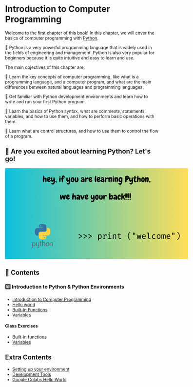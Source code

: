# Introduction to Computer Programming
Welcome to the first chapter of this book! In this chapter, we will cover the basics of computer programming with [Python](https://www.python.org/).

🐍 Python is a very powerful programming language that is widely used in the fields of engineering and management. 
Python is also very popular for beginners because it is quite intuitive and easy to learn and use. 

The main objectives of this chapter are: 

📝 Learn the key concepts of computer programming, like what is a programming language, and a computer program, and what 
are the main differences between natural languages and programming languages.

👋 Get familiar with Python development environments and learn how to write and run your first Python program.

📘 Learn the basics of Python syntax, what are comments, statements, variables, and how to use them, and how to perform basic operations with them.

📑 Learn what are control structures, and how to use them to control the flow of a program.

## 🚀 Are you excited about learning Python? Let's go! 
<img src="https://raw.githubusercontent.com/ffraile/computer_science_tutorials/main/source/Introduction/tutorials/img/welcome_message.png" style="max-width: 600px"/>

## 📝 Contents
### 1️⃣ Introduction to Python & Python Environments
- [Introduction to Computer Programming](./tutorials/Introduction%20to%20Computer%20Programming.ipynb)
- [Hello world](./tutorials/Hello%20World.ipynb)
- [Built-in Functions](./tutorials/Built-in%20Functions.ipynb)
- [Variables](./tutorials/Variables.ipynb)

#### Class Exercises
- [Built-in functions](./exercises/0.%20Hello%20world.ipynb)
- [Variables](./exercises/1.%20Variables%20and%20Basic%20Operations.ipynb)




## Extra Contents
- [Setting up your environment](./tutorials/Setting%20up%20your%20environment.md)
- [Development Tools](../Software%20Engineering/tutorials/Development%20Tools.ipynb)
- [Google Colabs Hello World](./tutorials/Jupyter%20Notebook%20Hello%20World.ipynb)



